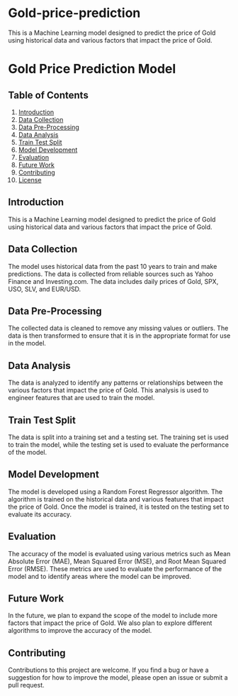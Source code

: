 # Gold-price-prediction
This is a Machine Learning model designed to predict the price of Gold using historical data and various factors that impact the price of Gold.
# Gold Price Prediction Model

## Table of Contents

1. [Introduction](#introduction)
2. [Data Collection](#data-collection)
3. [Data Pre-Processing](#data-pre-processing)
4. [Data Analysis](#data-analysis)
5. [Train Test Split](#train-test-split)
6. [Model Development](#model-development)
7. [Evaluation](#evaluation)
8. [Future Work](#future-work)
9. [Contributing](#contributing)
10. [License](#license)

## Introduction

This is a Machine Learning model designed to predict the price of Gold using historical data and various factors that impact the price of Gold.

## Data Collection

The model uses historical data from the past 10 years to train and make predictions. The data is collected from reliable sources such as Yahoo Finance and Investing.com. The data includes daily prices of Gold, SPX, USO, SLV, and EUR/USD.

## Data Pre-Processing

The collected data is cleaned to remove any missing values or outliers. The data is then transformed to ensure that it is in the appropriate format for use in the model.

## Data Analysis

The data is analyzed to identify any patterns or relationships between the various factors that impact the price of Gold. This analysis is used to engineer features that are used to train the model.

## Train Test Split

The data is split into a training set and a testing set. The training set is used to train the model, while the testing set is used to evaluate the performance of the model.

## Model Development

The model is developed using a Random Forest Regressor algorithm. The algorithm is trained on the historical data and various features that impact the price of Gold. Once the model is trained, it is tested on the testing set to evaluate its accuracy.

## Evaluation

The accuracy of the model is evaluated using various metrics such as Mean Absolute Error (MAE), Mean Squared Error (MSE), and Root Mean Squared Error (RMSE). These metrics are used to evaluate the performance of the model and to identify areas where the model can be improved.

## Future Work

In the future, we plan to expand the scope of the model to include more factors that impact the price of Gold. We also plan to explore different algorithms to improve the accuracy of the model.

## Contributing

Contributions to this project are welcome. If you find a bug or have a suggestion for how to improve the model, please open an issue or submit a pull request.


